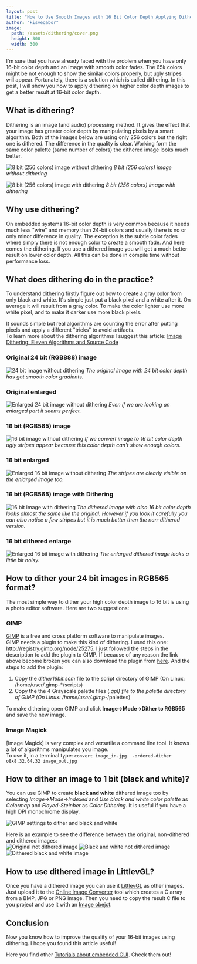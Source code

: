 ```yaml
---
layout: post
title: "How to Use Smooth Images with 16 Bit Color Depth Applying Dithering"
author: "kisvegabor"
image:
  path: /assets/dithering/cover.png
  height: 300
  width: 300
---
```


I'm sure that you have already faced with the problem when you have only 16-bit color depth and an image with smooth color fades. The 65k colors might be not enough to show the similar colors properly, but ugly stripes will appear. Fortunately, there is a solution which is called dithering. In this post, I will show you how to apply dithering on higher color depth images to get a better result at 16-bit color depth. 

## What is dithering?
Dithering is an image (and audio) processing method. It gives the effect that your image has greater color depth by manipulating pixels by a smart algorithm. Both of the images below are using only 256 colors but the right one is dithered. The difference in the quality is clear. Working form the same color palette (same number of colors) the dithered image looks much better. 

![8 bit (256 colors) image without dithering](/assets/dithering/dither_example_1.jpg)
_8 bit (256 colors) image without dithering_

![8 bit (256 colors) image with dithering](/assets/dithering/dither_example_2.jpg)
_8 bit (256 colors) image with dithering_

## Why use dithering?
On embedded systems 16-bit color depth is very common because it needs much less "wire" and memory than 24-bit colors and usually there is no or only minor difference in quality. The exception is the subtle color fades where simply there is not enough color to create a smooth fade. And here comes the dithering. If you use a dithered image you will get a much better result on lower color depth. All this can be done in compile time without performance loss. 

## What does dithering do in the practice?
To understand dithering firstly figure out how to create a gray color from only black and white. It's simple just put a black pixel and a white after it. On average it will result from a gray color. To make the color lighter use more white pixel, and to make it darker use more black pixels. 

It sounds simple but real algorithms are counting the error after putting pixels and apply a different "tricks" to avoid artifacts.  
To learn more about the dithering algorithms I suggest this article: [Image Dithering: Eleven Algorithms and Source Code](http://www.tannerhelland.com/4660/dithering-eleven-algorithms-source-code/)


### Original 24 bit (RGB888) image
![24 bit image without dithering](/assets/dithering/dither_1.jpg)
_The original image with 24 bit color depth has got smooth color gradients._

### Original enlarged
![Enlarged 24 bit image without dithering](/assets/dithering/dither_1_sub.png)
_Even if we are looking an enlarged part it seems perfect._

### 16 bit (RGB565) image
![16 bit image without dithering](/assets/dithering/dither_2.bmp)
_If we convert image to 16 bit color depth ugly stripes appear because this color depth can't show enough colors._

###  16 bit enlarged
![Enlarged 16 bit image without dithering](/assets/dithering/dither_2_sub.png)
_The stripes are clearly visible on the enlarged image too._


### 16 bit (RGB565) image with Dithering
![16 bit image with dithering](/assets/dithering/dither_3.bmp)
_The dithered image with also 16 bit color depth looks almost the same like the original. However if you look it carefully you can also notice a few stripes but it is much better then the non-dithered version._

### 16 bit dithered enlarge
![Enlarged 16 bit image with dithering](/assets/dithering/dither_3_sub.png)
_The enlarged dithered image looks a little bit noisy._

## How to dither your 24 bit images in RGB565 format?
The most simple way to dither your high color depth image to 16 bit is using a photo editor software. Here are two suggestions:

### GIMP
[GIMP](https://www.gimp.org/) is a free and cross platform software to manipulate images.   
GIMP needs a plugin to make this kind of dithering. I used this one: http://registry.gimp.org/node/25275. I just followed the steps in the description to add the plugin to GIMP.  If because of any reason the link above become broken you can also download the plugin from [here](https://github.com/littlevgl/blog/raw/master/assets/dithering/dither.zip). And the steps to add the plugin:

1. Copy the *dither16bit.scm* file to the script directory of GIMP (On Linux: /home/user/.gimp-*/scripts)
2. Copy the the 4 Grayscale palette files (*.gpl) file to the palette directory of GIMP (On Linux: /home/user/.gimp-*/palettes)
 
To make dithering open GIMP and click **Image->Mode->Dither to RGB565** and save the new image. 

### Image Magick
[Image Magick] is very complex and versatile a command line tool. It knows a lot of algorithms manipulates you image.  
To use it, in a terminal type: `convert image_in.jpg  -ordered-dither o8x8,32,64,32 image_out.jpg`

## How to dither an image to 1 bit (black and white)?

You can use GIMP to create **black and white** dithered image too by selecting *Image->Mode->Indexed* and *Use black and white color palette* as *Colormap* and *Floyed-Steinber* as *Color Dithering*. It is useful if you have a high DPI monochrome display.

![GIMP settings to dither and black and white](/assets/dithering/gimp_bw_dither.png)

Here is an example to see the difference between the original, non-dithered and dithered images:  
![Original not dithered image](/assets/dithering/bw_ori.png)
![Black and white not dithered image](/assets/dithering/bw_no_dither.png)
![Dithered black and white image](/assets/dithering/bw_dithered.png)

## How to use dithered image in LittlevGL?
Once you have a dithered image you can use it [LittlevGL](https://littlevgl.com) as other images. Just upload it to the  [Online Image Converter](https://littlevgl.com/image-to-c-array) tool which creates a  C array from a BMP, JPG or PNG image. Then you need to copy the result C file to you project and use it with an [Image obejct](https://littlevgl.com/object-types/image-lv_img).

## Conclusion
Now you know how to improve the quality of your 16-bit images using dithering. I hope you found this article useful!  

Here you find other [Tutorials about embedded GUI](/). Check them out!   

